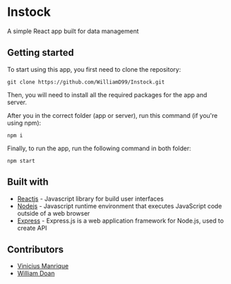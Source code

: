 # Instock

A simple React app built for data management 

## Getting started

To start using this app, you first need to clone the repository:

```
git clone https://github.com/WilliamD99/Instock.git
```

Then, you will need to install all the required packages for the app and server. 

After you in the correct folder (app or server), run this command (if you're using npm):

```
npm i
```

Finally, to run the app, run the following command in both folder:

```
npm start
```

## Built with

* [Reactjs](https://reactjs.org/) - Javascript library for build user interfaces
* [Nodejs](https://nodejs.org/en/) - Javascript runtime environment that executes JavaScript code outside of a web browser
* [Express](https://expressjs.com/) - Express.js is a web application framework for Node.js, used to create API

## Contributors

* [Vinicius Manrique](https://github.com/viniciusmanrique)
* [William Doan](https://github.com/WilliamD99)

